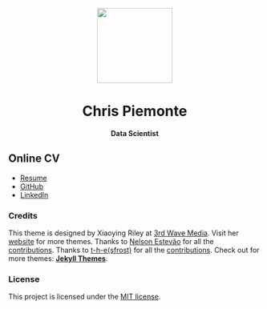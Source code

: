 <p align="center"> <img src="https://raw.githubusercontent.com/chrisPiemonte/online-cv/master/assets/images/profile-circle.png" width="150"/></p>
<h1 align="center"> Chris Piemonte </h1> <p align="center"> <b>Data Scientist</b> </p>

## Online CV

- [Resume](https://chrispiemonte.github.io/online-cv/)
- [GitHub](https://github.com/chrisPiemonte)
- [LinkedIn](https://www.linkedin.com/in/cpiemonte)

### Credits

This theme is designed by Xiaoying Riley at [3rd Wave Media](http://themes.3rdwavemedia.com/). 
Visit her [website](http://themes.3rdwavemedia.com/) for more themes.
Thanks to [Nelson Estevão](https://github.com/nelsonmestevao) for all the [contributions](https://github.com/sharu725/online-cv/commits?author=nelsonmestevao).
Thanks to [t-h-e(sfrost)](https://github.com/t-h-e) for all the [contributions](https://github.com/sharu725/online-cv/commits?author=t-h-e).
Check out for more themes: [**Jekyll Themes**](http://jekyll-themes.com).

### License

This project is licensed under the [MIT license](LICENSE.txt).
